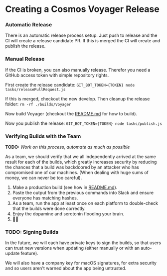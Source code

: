 # Creating a Cosmos Voyager Release

### Automatic Release

There is an automatic release process setup. Just push to release and the CI will create a release candidate PR. If this is merged the CI will create and publish the release.

### Manual Release

If the CI is broken, you can also manually release. Therefor you need a GitHub access token with simple repository rights.

First create the release candidate:
`GIT_BOT_TOKEN={TOKEN} node tasks/releasePullRequest.js`

If this is merged, checkout the new develop. Then cleanup the release folder:
`rm -rf ./builds/Voyager`

Now build Voyager (checkout the <a href="../README.md#build-gaia">README.md</a> for how to build).

Now you publish the release:
`GIT_BOT_TOKEN={TOKEN} node tasks/publish.js`

### Verifying Builds with the Team

**TODO:** _Work on this process, automate as much as possible_

As a team, we should verify that we all independently arrived at the same result
for each of the builds, which greatly increases security by reducing the chances
that a build was backdoored by an attacker who has compromised one of our
machines. (When dealing with huge sums of money, we can never be too careful).

1.  Make a production build (see how in <a href="../README.md#build-gaia">README.md</a>).
1.  Paste the output from the previous commands into Slack and ensure everyone
    has matching hashes.
1.  As a team, run the app at least once on each platform to double-check that
    the builds were done correctly.
1.  Enjoy the dopamine and serotonin flooding your brain.
1.  🎊🎉

### TODO: Signing Builds

In the future, we will each have private keys to sign the builds, so that users
can trust new versions when updating (either manually or with an auto-update
feature).

We will also have a company key for macOS signatures, for extra security and so
users aren't warned about the app being untrusted.
